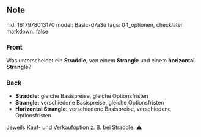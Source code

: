 ## Note
nid: 1617978013170
model: Basic-d7a3e
tags: 04_optionen, checklater
markdown: false

### Front
Was unterscheidet ein <b>Straddle</b>, von einem <b>Strangle</b>
und einem <b>horizontal Strangle</b>?

### Back
<div>
<div><ul>
<li><strong>Straddle:</strong> gleiche Basispreise, gleiche Optionsfristen</li>
<li><strong>Strangle:</strong> verschiedene Basispreise, gleiche Optionsfristen</li>
<li><strong>Horizontal Strangle:</strong> verschiedene Basispreise, verschiedene Optionsfristen</li>
</ul>Jeweils Kauf- und Verkaufoption z. B. bei Straddle. ⚠️</div></div>
